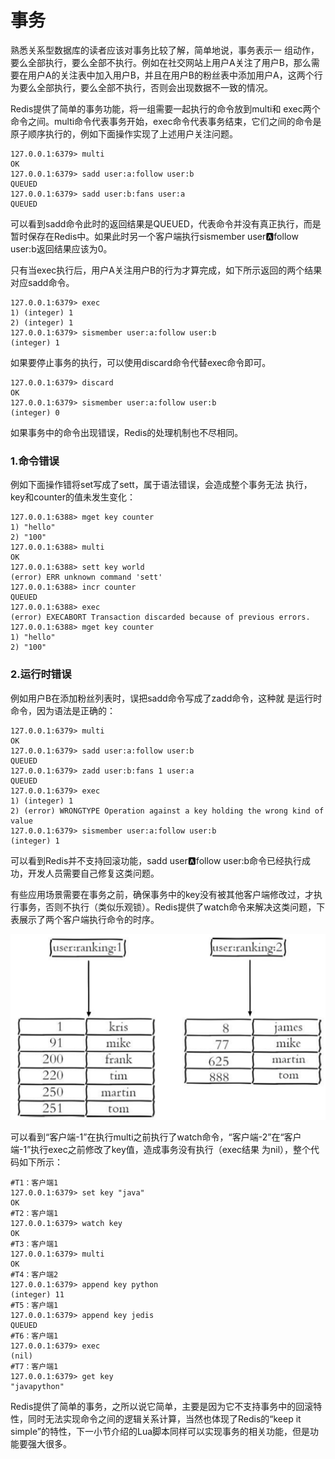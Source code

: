 # 事务

熟悉关系型数据库的读者应该对事务比较了解，简单地说，事务表示一 组动作，要么全部执行，要么全部不执行。例如在社交网站上用户A关注了用户B，那么需要在用户A的关注表中加入用户B，并且在用户B的粉丝表中添加用户A，这两个行为要么全部执行，要么全部不执行，否则会出现数据不一致的情况。

Redis提供了简单的事务功能，将一组需要一起执行的命令放到multi和 exec两个命令之间。multi命令代表事务开始，exec命令代表事务结束，它们之间的命令是原子顺序执行的，例如下面操作实现了上述用户关注问题。

```text
127.0.0.1:6379> multi
OK
127.0.0.1:6379> sadd user:a:follow user:b
QUEUED
127.0.0.1:6379> sadd user:b:fans user:a
QUEUED
```

可以看到sadd命令此时的返回结果是QUEUED，代表命令并没有真正执行，而是暂时保存在Redis中。如果此时另一个客户端执行sismember user:a:follow user:b返回结果应该为0。

只有当exec执行后，用户A关注用户B的行为才算完成，如下所示返回的两个结果对应sadd命令。

```text
127.0.0.1:6379> exec
1) (integer) 1
2) (integer) 1
127.0.0.1:6379> sismember user:a:follow user:b
(integer) 1
```

如果要停止事务的执行，可以使用discard命令代替exec命令即可。

```text
127.0.0.1:6379> discard
OK
127.0.0.1:6379> sismember user:a:follow user:b
(integer) 0
```

如果事务中的命令出现错误，Redis的处理机制也不尽相同。

### 1.命令错误

例如下面操作错将set写成了sett，属于语法错误，会造成整个事务无法 执行，key和counter的值未发生变化：

```text
127.0.0.1:6388> mget key counter
1) "hello"
2) "100"
127.0.0.1:6388> multi
OK
127.0.0.1:6388> sett key world
(error) ERR unknown command 'sett'
127.0.0.1:6388> incr counter
QUEUED
127.0.0.1:6388> exec
(error) EXECABORT Transaction discarded because of previous errors.
127.0.0.1:6388> mget key counter
1) "hello"
2) "100"
```

### 2.运行时错误

例如用户B在添加粉丝列表时，误把sadd命令写成了zadd命令，这种就 是运行时命令，因为语法是正确的：

```text
127.0.0.1:6379> multi
OK
127.0.0.1:6379> sadd user:a:follow user:b
QUEUED
127.0.0.1:6379> zadd user:b:fans 1 user:a
QUEUED
127.0.0.1:6379> exec
1) (integer) 1
2) (error) WRONGTYPE Operation against a key holding the wrong kind of value
127.0.0.1:6379> sismember user:a:follow user:b
(integer) 1
```

可以看到Redis并不支持回滚功能，sadd user:a:follow user:b命令已经执行成功，开发人员需要自己修复这类问题。

有些应用场景需要在事务之前，确保事务中的key没有被其他客户端修改过，才执行事务，否则不执行（类似乐观锁）。Redis提供了watch命令来解决这类问题，下表展示了两个客户端执行命令的时序。

![](../../.gitbook/assets/image%20%2850%29.png)

可以看到“客户端-1”在执行multi之前执行了watch命令，“客户端-2”在“客户端-1”执行exec之前修改了key值，造成事务没有执行（exec结果 为nil），整个代码如下所示：

```text
#T1：客户端1
127.0.0.1:6379> set key "java"
OK
#T2：客户端1
127.0.0.1:6379> watch key
OK
#T3：客户端1
127.0.0.1:6379> multi
OK
#T4：客户端2
127.0.0.1:6379> append key python
(integer) 11
#T5：客户端1
127.0.0.1:6379> append key jedis
QUEUED
#T6：客户端1
127.0.0.1:6379> exec
(nil)
#T7：客户端1
127.0.0.1:6379> get key
"javapython"
```

Redis提供了简单的事务，之所以说它简单，主要是因为它不支持事务中的回滚特性，同时无法实现命令之间的逻辑关系计算，当然也体现了Redis的“keep it simple”的特性，下一小节介绍的Lua脚本同样可以实现事务的相关功能，但是功能要强大很多。

